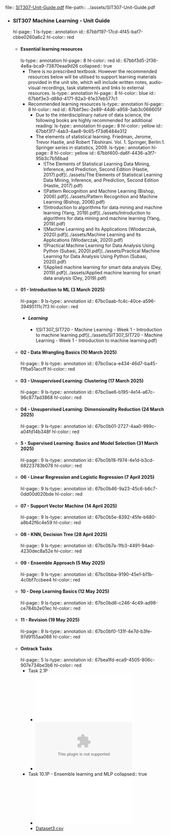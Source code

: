file:: [SIT307-Unit-Guide.pdf](../assets/SIT307-Unit-Guide.pdf)
file-path:: ../assets/SIT307-Unit-Guide.pdf

- ### SIT307 Machine Learning - Unit Guide
  hl-page:: 1
  ls-type:: annotation
  id:: 67bbf197-17cd-4f45-baf7-cbbe0260a6c2
  hl-color:: red
	- #### Essential learning resources
	  ls-type:: annotation
	  hl-page:: 8
	  hl-color:: red
	  id:: 67bbf3d5-2f36-4e8a-bca9-73870eaa9d26
	  collapsed:: true
		- There is no prescribed textbook. However the recommended resources below will be utilised to support learning materials provided in the unit site, which will include written notes, audio-visual recordings, task statements and links to external resources.
		  ls-type:: annotation
		  hl-page:: 8
		  hl-color:: blue
		  id:: 67bbf3e3-d88d-4171-82a3-61e37eb577c1
		- Recommended learning resources
		  ls-type:: annotation
		  hl-page:: 8
		  hl-color:: red
		  id:: 67bbf3ec-2e89-44d6-a958-3ab3c066605f
			- Due to the interdisciplinary nature of data science, the following books are highly recommended for additional reading:
			  ls-type:: annotation
			  hl-page:: 8
			  hl-color:: yellow
			  id:: 67bbf3f7-4ab3-4ae8-9c65-f73d6484e312
			- The elements of statistical learning. Friedman, Jerome, Trevor Hastie, and Robert Tibshirani. Vol. 1. Springer, Berlin:1. Springer series in statistics, 2009.
			  ls-type:: annotation
			  hl-page:: 8
			  hl-color:: yellow
			  id:: 67bbf400-da6f-4436-a3f7-95b3c7b56bad
				- ![The Elements of Statistical Learning Data Mining, Inference, and Prediction, Second Edition (Hastie, 2017).pdf](../assets/The Elements of Statistical Learning Data Mining, Inference, and Prediction, Second Edition (Hastie, 2017).pdf)
				- ![Pattern Recognition and Machine Learning (Bishop, 2006).pdf](../assets/Pattern Recognition and Machine Learning (Bishop, 2006).pdf)
				- ![Introduction to algorithms for data mining and machine learning (Yang, 2019).pdf](../assets/Introduction to algorithms for data mining and machine learning (Yang, 2019).pdf)
				- ![Machine Learning and Its Applications (Wlodarczak, 2020).pdf](../assets/Machine Learning and Its Applications (Wlodarczak, 2020).pdf)
				- ![Practical Machine Learning for Data Analysis Using Python (Subasi, 2020).pdf](../assets/Practical Machine Learning for Data Analysis Using Python (Subasi, 2020).pdf)
				- ![Applied machine learning for smart data analysis (Dey, 2019).pdf](../assets/Applied machine learning for smart data analysis (Dey, 2019).pdf)
	- #### 01 - Introduction to ML (3 March 2025)
	  hl-page:: 9
	  ls-type:: annotation
	  id:: 67bc0aab-fc4c-40ce-a596-39495111c7f3
	  hl-color:: red
		- #### _Learning_
			- ![SIT307_SIT720 - Machine Learning - Week 1 - Introduction to machine learning.pdf](../assets/SIT307_SIT720 - Machine Learning - Week 1 - Introduction to machine learning.pdf)
	- #### 02 - Data Wrangling Basics (10 March 2025)
	  hl-page:: 9
	  ls-type:: annotation
	  id:: 67bc0aca-e434-46d7-ba45-f1fba51accff
	  hl-color:: red
	- #### 03 - Unsupervised Learning: Clustering (17 March 2025)
	  hl-page:: 9
	  ls-type:: annotation
	  id:: 67bc0ae6-b195-4e14-a67c-96c877ad3868
	  hl-color:: red
	- #### 04 - Unsupervised Learning: Dimensionality Reduction (24 March 2025)
	  hl-page:: 9
	  ls-type:: annotation
	  id:: 67bc0b01-2727-4aa0-999c-a04fd14b348f
	  hl-color:: red
	- #### 5 - Supervised Learning: Basics and Model Selection (31 March 2025)
	  hl-page:: 9
	  ls-type:: annotation
	  id:: 67bc0b18-f974-4e1d-b3cd-68223783b078
	  hl-color:: red
	- #### 06 - Linear Regression and Logistic Regression (7 April 2025)
	  hl-page:: 9
	  ls-type:: annotation
	  id:: 67bc0b46-9a23-45c6-b6c7-0dd00d020bde
	  hl-color:: red
	- #### 07 - Support Vector Machine (14 April 2025)
	  hl-page:: 9
	  ls-type:: annotation
	  id:: 67bc0b5e-8392-45fe-b680-a8b42f6c4e59
	  hl-color:: red
	- #### 08 - KNN, Decision Tree (28 April 2025)
	  hl-page:: 9
	  ls-type:: annotation
	  id:: 67bc0b7a-1fb3-4491-94ad-4230dec8a52e
	  hl-color:: red
	- #### 09 - Ensemble Approach (5 May 2025)
	  hl-page:: 9
	  ls-type:: annotation
	  id:: 67bc0bba-9190-45e1-b11b-4c0bf7ccbee4
	  hl-color:: red
	- #### 10 - Deep Learning Basics (12 May 2025)
	  hl-page:: 9
	  ls-type:: annotation
	  id:: 67bc0bd6-c246-4c49-ad98-ce784b2e01ec
	  hl-color:: red
	- #### 11 - Revision (19 May 2025)
	  hl-page:: 9
	  ls-type:: annotation
	  id:: 67bc0bf0-131f-4e7d-b3fe-97d9155aa088
	  hl-color:: red
	- #### Ontrack Tasks
	  hl-page:: 5
	  ls-type:: annotation
	  id:: 67bea1fd-eca9-4505-806c-907e734be3b6
	  hl-color:: red
		- Task 2.1P
			- ![SIT307-2.1P.pdf](../assets/SIT307-2.1P.pdf)
			- ![Dataset1.csv](../assets/Dataset1.csv)
		- Task 10.1P - Ensemble learning and MLP
		  collapsed:: true
			- ![SIT307-10.1P.pdf](../assets/SIT307-10.1P.pdf)
			- [Dataset3.csv](../assets/Dataset3.csv)